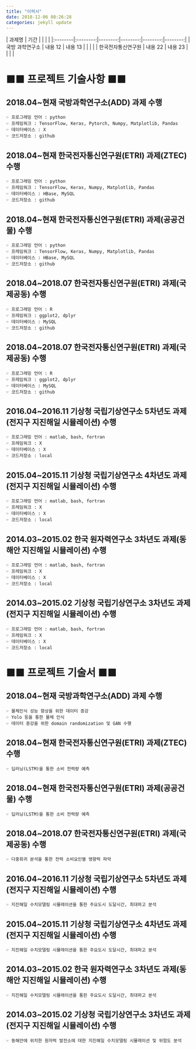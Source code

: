 ```yaml
---
title: "이력서"
date: 2018-12-06 08:26:28
categories: jekyll update
---
```


| 과제명 | 기간 |  |  |  |
|:--------|:--------:|--------:|--------:|--------:|--------:|
| 국방 과학연구소 | 내용 12 | 내용 13 |  |  |  |
| 한국전자통신연구원 | 내용 22 | 내용 23 |  |  |  |





■■ 프로젝트 기술사항 ■■
======================
## 2018.04~현재 국방과학연구소(ADD) 과제 수행
	☞ 프로그래밍 언어 : python
	☞ 프레임워크 : TensorFlow, Keras, Pytorch, Numpy, Matplotlib, Pandas
	☞ 데이터베이스 : X
	☞ 코드저장소 : github

## 2018.04~현재 한국전자통신연구원(ETRI) 과제(ZTEC) 수행
	☞ 프로그래밍 언어 : python
	☞ 프레임워크 : TensorFlow, Keras, Numpy, Matplotlib, Pandas
	☞ 데이터베이스 : HBase, MySQL
	☞ 코드저장소 : github
		
## 2018.04~현재 한국전자통신연구원(ETRI) 과제(공공건물) 수행
	☞ 프로그래밍 언어 : python
	☞ 프레임워크 : TensorFlow, Keras, Numpy, Matplotlib, Pandas
	☞ 데이터베이스 : HBase, MySQL
	☞ 코드저장소 : github

## 2018.04~2018.07 한국전자통신연구원(ETRI) 과제(국제공동) 수행
	☞ 프로그래밍 언어 : R
	☞ 프레임워크 : ggplot2, dplyr
	☞ 데이터베이스 : MySQL
	☞ 코드저장소 : github

## 2018.04~2018.07 한국전자통신연구원(ETRI) 과제(국제공동) 수행
	☞ 프로그래밍 언어 : R
	☞ 프레임워크 : ggplot2, dplyr
	☞ 데이터베이스 : MySQL
	☞ 코드저장소 : github

## 2016.04~2016.11 기상청 국립기상연구소 5차년도 과제(전지구 지진해일 시뮬레이션) 수행
	☞ 프로그래밍 언어 : matlab, bash, fortran
	☞ 프레임워크 : X
	☞ 데이터베이스 : X
	☞ 코드저장소 : local

## 2015.04~2015.11 기상청 국립기상연구소 4차년도 과제(전지구 지진해일 시뮬레이션) 수행
	☞ 프로그래밍 언어 : matlab, bash, fortran
	☞ 프레임워크 : X
	☞ 데이터베이스 : X
	☞ 코드저장소 : local

## 2014.03~2015.02 한국 원자력연구소 3차년도 과제(동해안 지진해일 시뮬레이션) 수행
	☞ 프로그래밍 언어 : matlab, bash, fortran
	☞ 프레임워크 : X
	☞ 데이터베이스 : X
	☞ 코드저장소 : local

## 2014.03~2015.02 기상청 국립기상연구소 3차년도 과제(전지구 지진해일 시뮬레이션) 수행
	☞ 프로그래밍 언어 : matlab, bash, fortran
	☞ 프레임워크 : X
	☞ 데이터베이스 : X
	☞ 코드저장소 : local

■■ 프로젝트 기술서 ■■
====================
## 2018.04~현재 국방과학연구소(ADD) 과제 수행
	☞ 물체인식 성능 향상을 위한 데이터 증강
	☞ Yolo 등을 통한 물체 인식
	☞ 데이터 증강을 위한 domain randomization 및 GAN 수행

## 2018.04~현재 한국전자통신연구원(ETRI) 과제(ZTEC) 수행
	☞ 딥러닝(LSTM)을 통한 소비 전력량 예측

## 2018.04~현재 한국전자통신연구원(ETRI) 과제(공공건물) 수행
	☞ 딥러닝(LSTM)을 통한 소비 전력량 예측

## 2018.04~2018.07 한국전자통신연구원(ETRI) 과제(국제공동) 수행
	☞ 다중회귀 분석을 통한 전력 소비요인별 영향력 파악

## 2016.04~2016.11 기상청 국립기상연구소 5차년도 과제(전지구 지진해일 시뮬레이션) 수행
	☞ 지진해일 수치모델링 시뮬레이션을 통한 주요도시 도달시간, 최대파고 분석

## 2015.04~2015.11 기상청 국립기상연구소 4차년도 과제(전지구 지진해일 시뮬레이션) 수행
	☞ 지진해일 수치모델링 시뮬레이션을 통한 주요도시 도달시간, 최대파고 분석

## 2014.03~2015.02 한국 원자력연구소 3차년도 과제(동해안 지진해일 시뮬레이션) 수행
	☞ 지진해일 수치모델링 시뮬레이션을 통한 주요도시 도달시간, 최대파고 분석

## 2014.03~2015.02 기상청 국립기상연구소 3차년도 과제(전지구 지진해일 시뮬레이션) 수행
	☞ 동해안에 위치한 원자력 발전소에 대한 지진해일 수치모델링 시뮬레이션 및 위험도 분석



